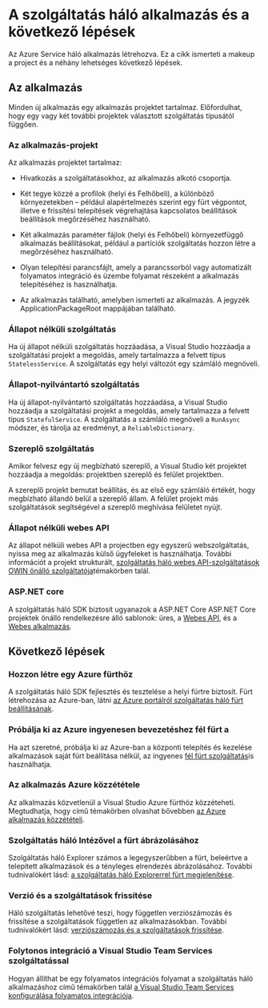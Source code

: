 <properties
   pageTitle="További lépések a szolgáltatás háló projekt létrehozása |} Microsoft Azure"
   description="Ez a cikk core fejlesztési feladatait hivatkozásokat tartalmaz az szolgáltatás háló"
   services="service-fabric"
   documentationCenter=".net"
   authors="seanmck"
   manager="timlt"
   editor=""/>

<tags
   ms.service="service-fabric"
   ms.devlang="dotNet"
   ms.topic="article"
   ms.tgt_pltfrm="NA"
   ms.workload="NA"
   ms.date="07/08/2016"
   ms.author="seanmck"/>

# <a name="your-service-fabric-application-and-next-steps"></a>A szolgáltatás háló alkalmazás és a következő lépések
Az Azure Service háló alkalmazás létrehozva. Ez a cikk ismerteti a makeup a project és a néhány lehetséges következő lépések.

## <a name="your-application"></a>Az alkalmazás
Minden új alkalmazás egy alkalmazás projektet tartalmaz. Előfordulhat, hogy egy vagy két további projektek választott szolgáltatás típusától függően.

### <a name="the-application-project"></a>Az alkalmazás-projekt
Az alkalmazás projektet tartalmaz:

- Hivatkozás a szolgáltatásokhoz, az alkalmazás alkotó csoportja.

- Két tegye közzé a profilok (helyi és Felhőbeli), a különböző környezetekben – például alapértelmezés szerint egy fürt végpontot, illetve e frissítési telepítések végrehajtása kapcsolatos beállítások beállítások megőrzéséhez használható.

- Két alkalmazás paraméter fájlok (helyi és Felhőbeli) környezetfüggő alkalmazás beállításokat, például a partíciók szolgáltatás hozzon létre a megőrzéséhez használható.

- Olyan telepítési parancsfájlt, amely a parancssorból vagy automatizált folyamatos integráció és üzembe folyamat részeként a alkalmazás telepítéséhez is használhatja.

- Az alkalmazás található, amelyben ismerteti az alkalmazás. A jegyzék ApplicationPackageRoot mappájában található.

### <a name="stateless-service"></a>Állapot nélküli szolgáltatás
Ha új állapot nélküli szolgáltatás hozzáadása, a Visual Studio hozzáadja a szolgáltatási projekt a megoldás, amely tartalmazza a felvett típus `StatelessService`. A szolgáltatás egy helyi változót egy számláló megnöveli.

### <a name="stateful-service"></a>Állapot-nyilvántartó szolgáltatás
Ha új állapot-nyilvántartó szolgáltatás hozzáadása, a Visual Studio hozzáadja a szolgáltatási projekt a megoldás, amely tartalmazza a felvett típus `StatefulService`. A szolgáltatás a számláló megnöveli a `RunAsync` módszer, és tárolja az eredményt, a `ReliableDictionary`.

### <a name="actor-service"></a>Szereplő szolgáltatás
Amikor felvesz egy új megbízható szereplő, a Visual Studio két projektet hozzáadja a megoldás: projektben szereplő és felület projektben.

A szereplő projekt bemutat beállítás, és az első egy számláló értékét, hogy megbízható állandó belül a szereplő állam. A felület projekt más szolgáltatások segítségével a szereplő meghívása felületet nyújt.

### <a name="stateless-web-api"></a>Állapot nélküli webes API
Az állapot nélküli webes API a projectben egy egyszerű webszolgáltatás, nyissa meg az alkalmazás külső ügyfeleket is használhatja. További információt a projekt strukturált, [szolgáltatás háló webes API-szolgáltatások OWIN önálló szolgáltatója](service-fabric-reliable-services-communication-webapi.md)témakörben talál.

### <a name="aspnet-core"></a>ASP.NET core

A szolgáltatás háló SDK biztosít ugyanazok a ASP.NET Core ASP.NET Core projektek önálló rendelkezésre álló sablonok: üres, a [Webes API][aspnet-webapi], és a [Webes alkalmazás][aspnet-webapp].

## <a name="next-steps"></a>Következő lépések
### <a name="create-an-azure-cluster"></a>Hozzon létre egy Azure fürthöz
A szolgáltatás háló SDK fejlesztés és tesztelése a helyi fürtre biztosít. Fürt létrehozása az Azure-ban, látni [az Azure portálról szolgáltatás háló fürt beállításának][create-cluster-in-portal].

### <a name="try-deploying-to-azure-for-free-with-party-clusters"></a>Próbálja ki az Azure ingyenesen bevezetéshez fél fürt a

Ha azt szeretné, próbálja ki az Azure-ban a központi telepítés és kezelése alkalmazások saját fürt beállítása nélkül, az ingyenes [fél fürt szolgáltatás](http://aka.ms/tryservicefabric)is használhatja.

### <a name="publish-your-application-to-azure"></a>Az alkalmazás Azure közzététele
Az alkalmazás közvetlenül a Visual Studio Azure fürthöz közzéteheti. Megtudhatja, hogy című témakörben olvashat bővebben [az Azure alkalmazás közzétételi][publish-app-to-azure].

### <a name="use-service-fabric-explorer-to-visualize-your-cluster"></a>Szolgáltatás háló Intézővel a fürt ábrázolásához
Szolgáltatás háló Explorer számos a legegyszerűbben a fürt, beleértve a telepített alkalmazások és a tényleges elrendezés ábrázolásához. További tudnivalókért lásd: [a szolgáltatás háló Explorerrel fürt megjelenítése][visualize-with-sfx].

### <a name="version-and-upgrade-your-services"></a>Verzió és a szolgáltatások frissítése
Háló szolgáltatás lehetővé teszi, hogy független verziószámozás és frissítése a szolgáltatások független az alkalmazásokban. További tudnivalókért lásd: [verziószámozás és a szolgáltatások frissítése][app-upgrade-tutorial].

### <a name="configure-continuous-integration-with-visual-studio-team-services"></a>Folytonos integráció a Visual Studio Team Services szolgáltatással
Hogyan állíthat be egy folyamatos integrációs folyamat a szolgáltatás háló alkalmazáshoz című témakörben talál [a Visual Studio Team Services konfigurálása folyamatos integrációja][ci-with-vso].


<!-- Links -->
[add-web-frontend]: service-fabric-add-a-web-frontend.md
[create-cluster-in-portal]: service-fabric-cluster-creation-via-portal.md
[publish-app-to-azure]: service-fabric-publish-app-remote-cluster.md
[visualize-with-sfx]: service-fabric-visualizing-your-cluster.md
[ci-with-vso]: service-fabric-set-up-continuous-integration.md
[reliable-services-webapi]: service-fabric-reliable-services-communication-webapi.md
[app-upgrade-tutorial]: service-fabric-application-upgrade-tutorial.md
[aspnet-webapi]: https://docs.asp.net/en/latest/tutorials/first-web-api.html
[aspnet-webapp]: https://docs.asp.net/en/latest/tutorials/first-mvc-app/index.html
